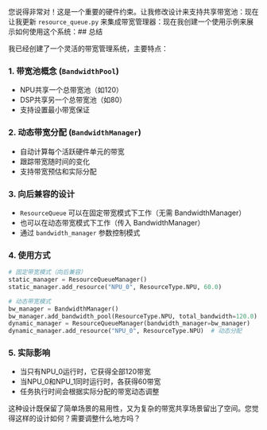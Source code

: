 您说得非常对！这是一个重要的硬件约束。让我修改设计来支持共享带宽池：现在让我更新 `resource_queue.py` 来集成带宽管理器：现在我创建一个使用示例来展示如何使用这个系统：## 总结

我已经创建了一个灵活的带宽管理系统，主要特点：

### 1. **带宽池概念** (`BandwidthPool`)
- NPU共享一个总带宽池（如120）
- DSP共享另一个总带宽池（如80）
- 支持设置最小带宽保证

### 2. **动态带宽分配** (`BandwidthManager`)
- 自动计算每个活跃硬件单元的带宽
- 跟踪带宽随时间的变化
- 支持带宽预估和实际分配

### 3. **向后兼容的设计**
- `ResourceQueue` 可以在固定带宽模式下工作（无需 BandwidthManager）
- 也可以在动态带宽模式下工作（传入 BandwidthManager）
- 通过 `bandwidth_manager` 参数控制模式

### 4. **使用方式**

```python
# 固定带宽模式（向后兼容）
static_manager = ResourceQueueManager()
static_manager.add_resource("NPU_0", ResourceType.NPU, 60.0)

# 动态带宽模式
bw_manager = BandwidthManager()
bw_manager.add_bandwidth_pool(ResourceType.NPU, total_bandwidth=120.0)
dynamic_manager = ResourceQueueManager(bandwidth_manager=bw_manager)
dynamic_manager.add_resource("NPU_0", ResourceType.NPU)  # 动态分配
```

### 5. **实际影响**
- 当只有NPU_0运行时，它获得全部120带宽
- 当NPU_0和NPU_1同时运行时，各获得60带宽
- 任务执行时间会根据实际分配的带宽动态调整

这种设计既保留了简单场景的易用性，又为复杂的带宽共享场景留出了空间。您觉得这样的设计如何？需要调整什么地方吗？